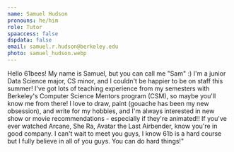 ```yaml
---
name: Samuel Hudson
pronouns: he/him
role: Tutor
spaaccess: false
dspdata: false
email: samuel.r.hudson@berkeley.edu
photo: samuel_hudson.webp
---
```


Hello 61bees! My name is Samuel, but you can call me "Sam" :)
I'm a junior Data Science major, CS minor, and I couldn't be happier to be on staff this summer! I've got lots of teaching experience from my semesters with Berkeley's Computer Science Mentors program (CSM), so maybe you'll know me from there!
I love to draw, paint (gouache has been my new obsession), and write for my hobbies, and I'm always interested in new show or movie recommendations - especially if they're animated!! If you've ever watched Arcane, She Ra, Avatar the Last Airbender, know you're in good company.
I can't wait to meet you guys, I know 61b is a hard course but I fully believe in all of you guys. You can do hard things!"
